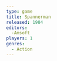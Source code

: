 ```yaml
---
type: game
title: Spannerman
released: 1984
editors: 
  -Amsoft
players: 1
genres:
  - Action
---
```

